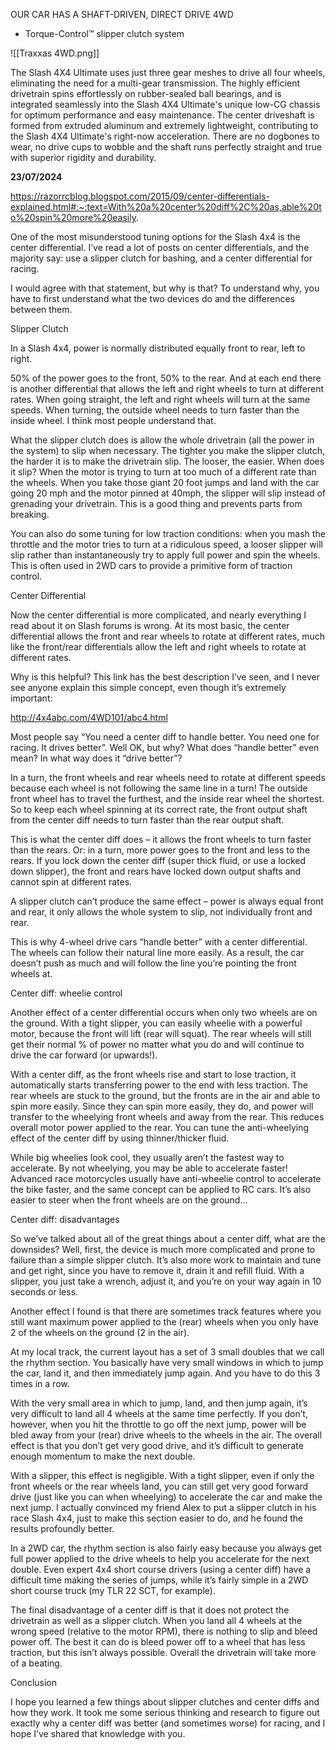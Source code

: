 OUR CAR HAS A SHAFT-DRIVEN, DIRECT DRIVE 4WD
- Torque-Control™ slipper clutch system

![[Traxxas 4WD.png]]

The Slash 4X4 Ultimate uses just three gear meshes to drive all four wheels, eliminating the need for a multi-gear transmission. The highly efficient drivetrain spins effortlessly on rubber-sealed ball bearings, and is integrated seamlessly into the Slash 4X4 Ultimate's unique low-CG chassis for optimum performance and easy maintenance. The center driveshaft is formed from extruded aluminum and extremely lightweight, contributing to the Slash 4X4 Ultimate's right-now acceleration. There are no dogbones to wear, no drive cups to wobble and the shaft runs perfectly straight and true with superior rigidity and durability.

**23/07/2024**

https://razorrcblog.blogspot.com/2015/09/center-differentials-explained.html#:~:text=With%20a%20center%20diff%2C%20as,able%20to%20spin%20more%20easily.

One of the most misunderstood tuning options for the Slash 4x4 is the center differential.  I’ve read a lot of posts on center differentials, and the majority say:  use a slipper clutch for bashing, and a center differential for racing.

I would agree with that statement, but why is that?  To understand why, you have to first understand what the two devices do and the differences between them.

Slipper Clutch

In a Slash 4x4, power is normally distributed equally front to rear, left to right.

50% of the power goes to the front, 50% to the rear.  And at each end there is another differential that allows the left and right wheels to turn at different rates.  When going straight, the left and right wheels will turn at the same speeds.  When turning, the outside wheel needs to turn faster than the inside wheel.  I think most people understand that.

What the slipper clutch does is allow the whole drivetrain (all the power in the system) to slip when necessary.  The tighter you make the slipper clutch, the harder it is to make the drivetrain slip.  The looser, the easier.  When does it slip?  When the motor is trying to turn at too much of a different rate than the wheels.  When you take those giant 20 foot jumps and land with the car going 20 mph and the motor pinned at 40mph, the slipper will slip instead of grenading your drivetrain.  This is a good thing and prevents parts from breaking.

You can also do some tuning for low traction conditions:  when you mash the throttle and the motor tries to turn at a ridiculous speed, a looser slipper will slip rather than instantaneously try to apply full power and spin the wheels.  This is often used in 2WD cars to provide a primitive form of traction control.

Center Differential

Now the center differential is more complicated, and nearly everything I read about it on Slash forums is wrong.  At its most basic, the center differential allows the front and rear wheels to rotate at different rates, much like the front/rear differentials allow the left and right wheels to rotate at different rates.

Why is this helpful?  This link has the best description I’ve seen, and I never see anyone explain this simple concept, even though it’s extremely important:

http://4x4abc.com/4WD101/abc4.html

Most people say “You need a center diff to handle better.  You need one for racing.  It drives better”.  Well OK, but why?  What does “handle better” even mean?  In what way does it “drive better”?

In a turn, the front wheels and rear wheels need to rotate at different speeds because each wheel is not following the same line in a turn!  The outside front wheel has to travel the furthest, and the inside rear wheel the shortest.  So to keep each wheel spinning at its correct rate, the front output shaft from the center diff needs to turn faster than the rear output shaft.

This is what the center diff does – it allows the front wheels to turn faster than the rears.  Or: in a turn, more power goes to the front and less to the rears.  If you lock down the center diff (super thick fluid, or use a locked down slipper), the front and rears have locked down output shafts and cannot spin at different rates.

A slipper clutch can’t produce the same effect – power is always equal front and rear, it only allows the whole system to slip, not individually front and rear.

This is why 4-wheel drive cars “handle better” with a center differential.  The wheels can follow their natural line more easily.  As a result, the car doesn’t push as much and will follow the line you’re pointing the front wheels at.

Center diff:  wheelie control

Another effect of a center differential occurs when only two wheels are on the ground.  With a tight slipper, you can easily wheelie with a powerful motor, because the front will lift (rear will squat).  The rear wheels will still get their normal % of power no matter what you do and will continue to drive the car forward (or upwards!).

With a center diff, as the front wheels rise and start to lose traction, it automatically starts transferring power to the end with less traction.  The rear wheels are stuck to the ground, but the fronts are in the air and able to spin more easily.  Since they can spin more easily, they do, and power will transfer to the wheelying front wheels and away from the rear.  This reduces overall motor power applied to the rear.  You can tune the anti-wheelying effect of the center diff by using thinner/thicker fluid. 

While big wheelies look cool, they usually aren’t the fastest way to accelerate.  By not wheelying, you may be able to accelerate faster!  Advanced race motorcycles usually have anti-wheelie control to accelerate the bike faster, and the same concept can be applied to RC cars.  It’s also easier to steer when the front wheels are on the ground…

Center diff: disadvantages

So we’ve talked about all of the great things about a center diff, what are the downsides?  Well, first, the device is much more complicated and prone to failure than a simple slipper clutch.  It’s also more work to maintain and tune and get right, since you have to remove it, drain it and refill fluid.  With a slipper, you just take a wrench, adjust it, and you’re on your way again in 10 seconds or less.

Another effect I found is that there are sometimes track features where you still want maximum power applied to the (rear) wheels when you only have 2 of the wheels on the ground (2 in the air).

At my local track, the current layout has a set of 3 small doubles that we call the rhythm section.  You basically have very small windows in which to jump the car, land it, and then immediately jump again.  And you have to do this 3 times in a row.

With the very small area in which to jump, land, and then jump again, it’s very difficult to land all 4 wheels at the same time perfectly.  If you don’t, however, when you hit the throttle to go off the next jump, power will be bled away from your (rear) drive wheels to the wheels in the air.  The overall effect is that you don’t get very good drive, and it’s difficult to generate enough momentum to make the next double.

With a slipper, this effect is negligible.  With a tight slipper, even if only the front wheels or the rear wheels land, you can still get very good forward drive (just like you can when wheelying) to accelerate the car and make the next jump.  I actually convinced my friend Alex to put a slipper clutch in his race Slash 4x4, just to make this section easier to do, and he found the results profoundly better.

In a 2WD car, the rhythm section is also fairly easy because you always get full power applied to the drive wheels to help you accelerate for the next double.  Even expert 4x4 short course drivers (using a center diff) have a difficult time making the series of jumps, while it’s fairly simple in a 2WD short course truck (my TLR 22 SCT, for example).

The final disadvantage of a center diff is that it does not protect the drivetrain as well as a slipper clutch.  When you land all 4 wheels at the wrong speed (relative to the motor RPM), there is nothing to slip and bleed power off.  The best it can do is bleed power off to a wheel that has less traction, but this isn’t always possible.  Overall the drivetrain will take more of a beating.

Conclusion

I hope you learned a few things about slipper clutches and center diffs and how they work.  It took me some serious thinking and research to figure out exactly why a center diff was better (and sometimes worse) for racing, and I hope I’ve shared that knowledge with you.